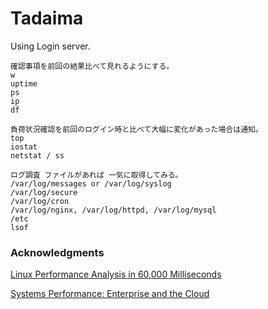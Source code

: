 # Tadaima
Using Login server.

```
確認事項を前回の結果比べて見れるようにする。
w
uptime
ps
ip
df
```
```
負荷状況確認を前回のログイン時と比べて大幅に変化があった場合は通知。
top
iostat
netstat / ss
```
```
ログ調査 ファイルがあれば 一気に取得してみる。
/var/log/messages or /var/log/syslog
/var/log/secure
/var/log/cron
/var/log/nginx, /var/log/httpd, /var/log/mysql
/etc
lsof
```
### Acknowledgments
[Linux Performance Analysis in 60,000 Milliseconds](https://medium.com/netflix-techblog/linux-performance-analysis-in-60-000-milliseconds-accc10403c55)</p>
[Systems Performance: Enterprise and the Cloud](http://www.pearson.com.au/9780133390094)
